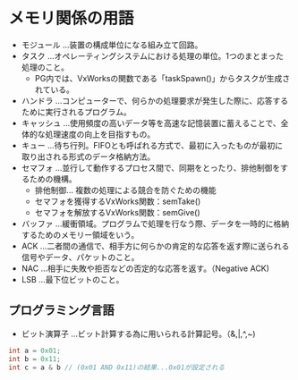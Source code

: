# メモリ関係の用語

- モジュール ...装置の構成単位になる組み立て回路。  
- タスク ...オペレーティングシステムにおける処理の単位。1つのまとまった処理のこと。
  - PG内では、VxWorksの関数である「taskSpawn()」からタスクが生成されている。  
- ハンドラ ...コンピューターで、何らかの処理要求が発生した際に、応答するために実行されるプログラム。  
- キャッシュ ...使用頻度の高いデータ等を高速な記憶装置に蓄えることで、全体的な処理速度の向上を目指すもの。  
- キュー ...待ち行列。FIFOとも呼ばれる方式で、最初に入ったものが最初に取り出される形式のデータ格納方法。
- セマフォ ...並行して動作するプロセス間で、同期をとったり、排他制御をするための機構。  
  - 排他制御...  複数の処理による競合を防ぐための機能
  - セマフォを獲得するVxWorks関数：semTake()  
  - セマフォを解放するVxWorks関数：semGive()
- バッファ ...緩衝領域。プログラムで処理を行なう際、データを一時的に格納するためのメモリー領域をいう。  
- ACK ...二者間の通信で、相手方に何らかの肯定的な応答を返す際に送られる信号やデータ、パケットのこと。  
- NAC ...相手に失敗や拒否などの否定的な応答を返す。（Negative ACK)
- LSB ...最下位ビットのこと。

## プログラミング言語

- ビット演算子 ...ビット計算する為に用いられる計算記号。（&,|,^,~)

```C
int a = 0x01;
int b = 0x11;
int c = a & b // (0x01 AND 0x11)の結果...0x01が設定される
```
